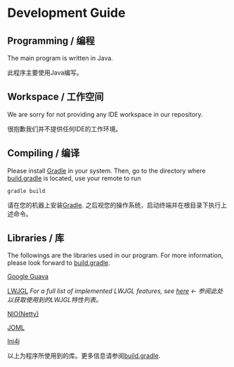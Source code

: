 # Development Guide

## Programming / 编程

The main program is written in Java.

此程序主要使用Java编写。

## Workspace / 工作空间

We are sorry for not providing any IDE workspace in our repository.

很抱歉我们并不提供任何IDE的工作环境。

## Compiling / 编译

Please install [Gradle](https://gradle.org/) in your system. Then, go to the directory where [build.gradle](../build.gradle) is located,
use your remote to run

    gradle build

请在您的机器上安装[Gradle](https://gradle.org/). 之后视您的操作系统，启动终端并在根目录下执行上述命令。

## Libraries / 库

The followings are the libraries used in our program. For more information, please look forward to [build.gradle](../build.gradle).

[Google Guava](https://github.com/google/guava)

[LWJGL](https://www.lwjgl.org) *For a full list of implemented LWJGL features, see [here](LWJGL_FEATURES.md) ← 参阅此处以获取使用到的LWJGL特性列表。*

[NIO(Netty)](http://netty.io)

[JOML](https://github.com/JOML-CI/JOML)

[Ini4j](http://ini4j.sourceforge.net/)


以上为程序所使用到的库。更多信息请参阅[build.gradle](../build.gradle).
